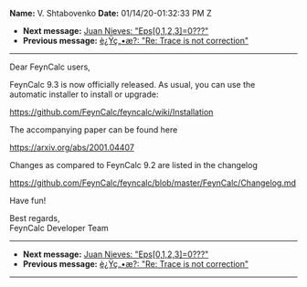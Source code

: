 **Name:** V. Shtabovenko
**Date:** 01/14/20-01:32:33 PM Z

  - **Next message:** [Juan Nieves:
    "Eps[0,1,2,3]=0???"](1559.html)
  - **Previous message:** [è¿Ÿç„•æ?: "Re: Trace is not
    correction"](1557.html)

-----

Dear FeynCalc users,  

FeynCalc 9.3 is now officially released. As usual, you can use the  
automatic installer to install or upgrade:  

https://github.com/FeynCalc/feyncalc/wiki/Installation  

The accompanying paper can be found here  

https://arxiv.org/abs/2001.04407  

Changes as compared to FeynCalc 9.2 are listed in the changelog  

https://github.com/FeynCalc/feyncalc/blob/master/FeynCalc/Changelog.md  

Have fun\!  

Best regards,  
FeynCalc Developer Team  

-----

  - **Next message:** [Juan Nieves:
    "Eps[0,1,2,3]=0???"](1559.html)
  - **Previous message:** [è¿Ÿç„•æ?: "Re: Trace is not
    correction"](1557.html)

-----

